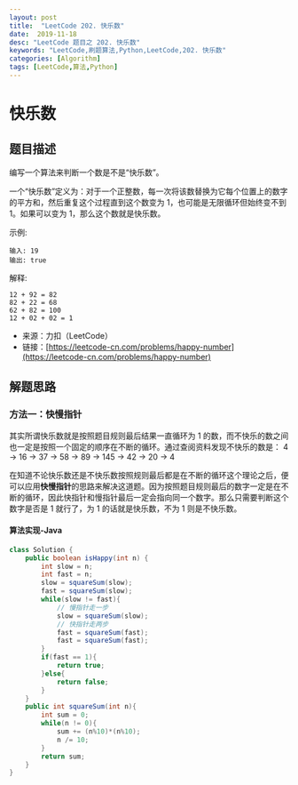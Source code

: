 ```yaml
---
layout: post
title:  "LeetCode 202. 快乐数"
date:  2019-11-18
desc: "LeetCode 题目之 202. 快乐数"
keywords: "LeetCode,刷题算法,Python,LeetCode,202. 快乐数"
categories: [Algorithm]
tags: [LeetCode,算法,Python]
---
```

# 快乐数

## 题目描述

编写一个算法来判断一个数是不是“快乐数”。

一个“快乐数”定义为：对于一个正整数，每一次将该数替换为它每个位置上的数字的平方和，然后重复这个过程直到这个数变为 1，也可能是无限循环但始终变不到 1。如果可以变为 1，那么这个数就是快乐数。

示例: 

```
输入: 19
输出: true
```
解释:

```
12 + 92 = 82
82 + 22 = 68
62 + 82 = 100
12 + 02 + 02 = 1
```

- 来源：力扣（LeetCode）
- 链接：[https://leetcode-cn.com/problems/happy-number](https://leetcode-cn.com/problems/happy-number)

## 解题思路

### 方法一：快慢指针

其实所谓快乐数就是按照题目规则最后结果一直循环为 1 的数，而不快乐的数之间也一定是按照一个固定的顺序在不断的循环。通过查阅资料发现不快乐的数是： 4 → 16 → 37 → 58 → 89 → 145 → 42 → 20 → 4 

在知道不论快乐数还是不快乐数按照规则最后都是在不断的循环这个理论之后，便可以应用**快慢指针**的思路来解决这道题。因为按照题目规则最后的数字一定是在不断的循环，因此快指针和慢指针最后一定会指向同一个数字。那么只需要判断这个数字是否是 1 就行了，为 1 的话就是快乐数，不为 1 则是不快乐数。

#### 算法实现-Java

```java
class Solution {
    public boolean isHappy(int n) {
        int slow = n;
        int fast = n;
        slow = squareSum(slow);
        fast = squareSum(slow);
        while(slow != fast){
            // 慢指针走一步
            slow = squareSum(slow);
            // 快指针走两步
            fast = squareSum(fast);
            fast = squareSum(fast);
        }
        if(fast == 1){
            return true;
        }else{
            return false;
        }
    }
    public int squareSum(int n){
        int sum = 0;
        while(n != 0){
            sum += (n%10)*(n%10);
            n /= 10;
        }
        return sum;
    }
}
```